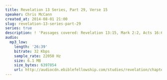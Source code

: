 ```yaml
---
title: Revelation 13 Series, Part 29, Verse 15
speaker: Chris McCann
created_at: 2014-08-01 21:00
slug: revelation-13-series-part-29
series: true
description: ! 'Passages covered: Revelation 13:15, Mark 2:2, Acts 16:6.'
audio:
  mp3_low:
    length: '26:39'
    bitrate: 32 Kbps
    sample_rate: 22050 Hz
    size: 6.1 MB
    size_bytes: 6397854
    url: http://audiocdn.ebiblefellowship.com/studies/revelation/chapter-13/2014.08.01_McCann_-_Revelation_13_Series_Part_29.mp3
---
```

